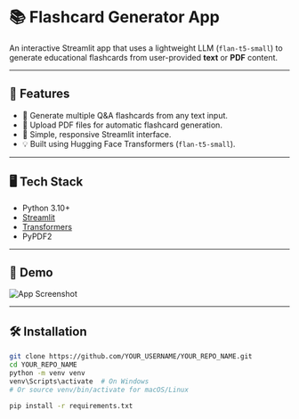 # 📚 Flashcard Generator App

An interactive Streamlit app that uses a lightweight LLM (`flan-t5-small`) to generate educational flashcards from user-provided **text** or **PDF** content.

---

## 🚀 Features

- 🔁 Generate multiple Q&A flashcards from any text input.
- 📄 Upload PDF files for automatic flashcard generation.
- 📌 Simple, responsive Streamlit interface.
- 💡 Built using Hugging Face Transformers (`flan-t5-small`).

---

## 🖥️ Tech Stack

- Python 3.10+
- [Streamlit](https://streamlit.io/)
- [Transformers](https://huggingface.co/docs/transformers/index)
- PyPDF2

---

## 📸 Demo

![App Screenshot](screenshot.png)

---

## 🛠️ Installation

```bash
git clone https://github.com/YOUR_USERNAME/YOUR_REPO_NAME.git
cd YOUR_REPO_NAME
python -m venv venv
venv\Scripts\activate  # On Windows
# Or source venv/bin/activate for macOS/Linux

pip install -r requirements.txt
